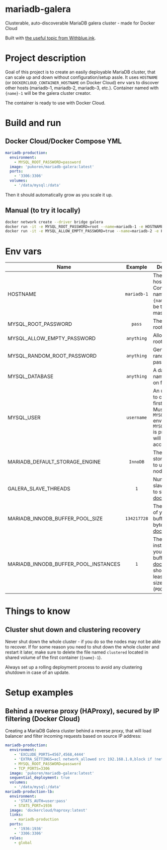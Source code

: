 # mariadb-galera
Clusterable, auto-discoverable MariaDB galera cluster - made for Docker Cloud

Built with [the useful topic from Withblue.ink](http://withblue.ink/2016/03/09/galera-cluster-mariadb-coreos-and-docker-part-1.html).

# Project description
Goal of this project is to create an easily deployable MariaDB cluster, that can scale up and down without configuration/setup assle.
It uses `HOSTNAME` (or `DOCKERCLOUD_CONTAINER_HOSTNAME` on Docker Cloud) env vars to discover other hosts (mariadb-1, mariadb-2, mariadb-3, etc.). Container named with `{name}-1` will be the galera cluster creator.

The container is ready to use with Docker Cloud.

# Build and run
## Docker Cloud/Docker Compose YML
```yml
mariadb-production:
  environment:
    - MYSQL_ROOT_PASSWORD=password
  image: 'pukoren/mariadb-galera:latest'
  ports:
    - '3306:3306'
  volumes:
    - '/data/mysql:/data'
```
Then it should automatically grow as you scale it up.

## Manual (to try it locally)
```sh
docker network create --driver bridge galera
docker run -it -e MYSQL_ROOT_PASSWORD=root --name=mariadb-1 -e HOSTNAME=mariadb-1 --rm --network galera -p 3306:3306 pukoren/mariadb-galera:latest
docker run -it -e MYSQL_ALLOW_EMPTY_PASSWORD=true --name=mariadb-2 -e HOSTNAME=mariadb-2 --rm --network galera --link mariadb-1:mariadb-1 pukoren/mariadb-galera:latest
```

# Env vars
| Name          | Example       | Description  |
| ------------- |:-------------:|--------------|
| HOSTNAME      | `mariadb-1`     | The container hostname. Container named `{name}-1` will be the Galera master. |
| MYSQL_ROOT_PASSWORD | `pass`    | The cluster root password. |
| MYSQL_ALLOW_EMPTY_PASSWORD | `anything` | Allow empty root password |
| MYSQL_RANDOM_ROOT_PASSWORD | `anything` | Generates a random root password |
| MYSQL_DATABASE | `anything` | A database name to create on first launch |
| MYSQL_USER | `username` | An user name to create on first launch. Must provide `MYSQL_PASSWORD` env var. If `MYSQL_DATABASE` is provided, it will be granted access to it |
| MARIADB_DEFAULT_STORAGE_ENGINE | `InnoDB` | The default storage engine to use for the node |
| GALERA_SLAVE_THREADS | `1` | Number of slave threads to start, [see doc](https://mariadb.com/kb/en/mariadb/galera-cluster-system-variables/#wsrep_slave_threads) |
| MARIADB_INNODB_BUFFER_POOL_SIZE | `134217728` | The pool size of your InnoDB buffers (in bytes), [see doc](https://mariadb.com/kb/en/mariadb/xtradbinnodb-server-system-variables/#innodb_buffer_pool_size) |
| MARIADB_INNODB_BUFFER_POOL_INSTANCES | `1` | The number of instances for your InnoDB buffers, [see doc](https://mariadb.com/kb/en/mariadb/xtradbinnodb-server-system-variables/#innodb_buffer_pool_instances). Each should be at least 1GB of size (`POOL_SIZE`) |

# Things to know
## Cluster shut down and clustering recovery

Never shut down the whole cluster - if you do so the nodes may not be able to recover. If for some reason you need to shut down the whole cluster and restart it later, make sure to delete the file named `clustered` located in shared volume of the first container (`{name}-1`).

Always set up a rolling deployment process to avoid any clustering shutdown in case of an update.

# Setup examples
## Behind a reverse proxy (HAProxy), secured by IP filtering (Docker Cloud)
Creating a MariaDB Galera cluster behind a reverse proxy, that will load balancer and filter incoming requests based on source IP address:
```yml
mariadb-production:
  environment:
    - 'EXCLUDE_PORTS=4567,4568,4444'
    - 'EXTRA_SETTINGS=acl network_allowed src 192.168.1.0,block if !network_allowed'
    - MYSQL_ROOT_PASSWORD=password
    - TCP_PORTS=3306
  image: 'pukoren/mariadb-galera:latest'
  sequential_deployment: true
  volumes:
    - '/data/mysql:/data'
mariadb-production-lb:
  environment:
    - 'STATS_AUTH=user:pass'
    - STATS_PORT=1936
  image: 'dockercloud/haproxy:latest'
  links:
    - mariadb-production
  ports:
    - '1936:1936'
    - '3306:3306'
  roles:
    - global
```

